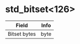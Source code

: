 # std_bitset<126>

<table><thead><tr><th>Field</th><th>Info</th></tr></thead><tbody>
<tr><td>Bitset bytes</td><td>byte</td></tr>
</tbody></table>